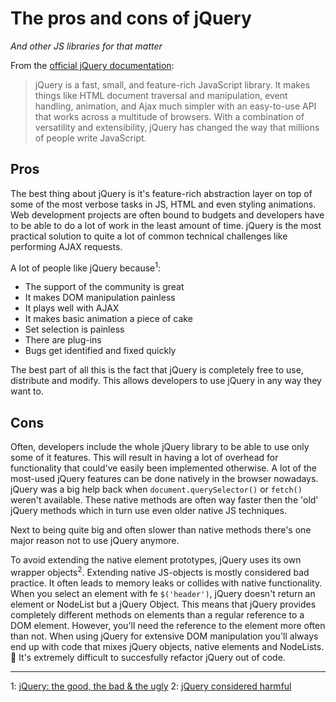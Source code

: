 # The pros and cons of jQuery
_And other JS libraries for that matter_

From the [official jQuery documentation](https://jquery.com):
> jQuery is a fast, small, and feature-rich JavaScript library. It makes things like HTML document traversal and manipulation, event handling, animation, and Ajax much simpler with an easy-to-use API that works across a multitude of browsers. With a combination of versatility and extensibility, jQuery has changed the way that millions of people write JavaScript.

## Pros
The best thing about jQuery is it's feature-rich abstraction layer on top of some of the most verbose tasks in JS, HTML and even styling animations. 
Web development projects are often bound to budgets and developers have to be able to do a lot of work in the least amount of time. jQuery is the most practical solution to quite a lot of common technical challenges like performing AJAX requests.

A lot of people like jQuery because<sup>1</sup>:
* The support of the community is great
* It makes DOM manipulation painless
* It plays well with AJAX
* It makes basic animation a piece of cake
* Set selection is painless
* There are plug-ins
* Bugs get identified and fixed quickly

The best part of all this is the fact that jQuery is completely free to use, distribute and modify. This allows developers to use jQuery in any way they want to. 

## Cons
Often, developers include the whole jQuery library to be able to use only some of it features. This will result in having a lot of overhead for functionality that could've easily been implemented otherwise. A lot of the most-used jQuery features can be done natively in the browser nowadays. jQuery was a big help back when `document.querySelector()` or `fetch()` weren't available. These native methods are often way faster then the 'old' jQuery methods which in turn use even older native JS techniques.

Next to being quite big and often slower than native methods there's one major reason not to use jQuery anymore.

To avoid extending the native element prototypes, jQuery uses its own wrapper objects<sup>2</sup>. Extending native JS-objects is mostly considered bad practice. It often leads to memory leaks or collides with native functionality. When you select an element with fe `$('header')`, jQuery doesn't return an element or NodeList but a jQuery Object. This means that jQuery provides completely different methods on elements than a regular reference to a DOM element. However, you'll need the reference to the element more often than not. When using jQuery for extensive DOM manipulation you'll always end up with code that mixes jQuery objects, native elements and NodeLists. 🍝
It's extremely difficult to succesfully refactor jQuery out of code.

<hr />

1: [jQuery: the good, the bad & the ugly](http://www.webdesignerdepot.com/2012/09/jquery-the-good-the-bad-and-the-ugly/)
2: [jQuery considered harmful](http://lea.verou.me/2015/04/jquery-considered-harmful/)
